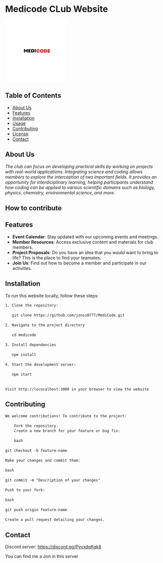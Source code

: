 # Medicode CLub Website

<img src="https://github.com/jonss0777/MediCode/blob/334a9522bd8ba184a56b0c9732d89eeccac8b527/img/medicode.JPEG" alt="Description" width="200" height="200">

## Table of Contents

- [About Us](#about-us)
- [Features](#features)
- [Installation](#installation)
- [Usage](#usage)
- [Contributing](#contributing)
- [License](#license)
- [Contact](#contact)





## About Us 
*The club can focus on developing practical skills by working on projects with real-world applications. Integrating science and coding allows members to explore the interception of two important fields. It provides an opportunity for interdiciplinary learning, helping participants understand how coding can be applied to various scientific domains such as biology, physics, chemistry, environmental science, and more.*

## How to contribute

## Features

- **Event Calendar**: Stay updated with our upcoming events and meetings.
- **Member Resources**: Access exclusive content and materials for club members.
- **Project Proposals**: Do you have an idea that you would want to bring to life? This is the place to find your teamates.
- **Join Us**: Find out how to become a member and participate in our activities.

## Installation

To run this website locally, follow these steps:
```
1. Clone the repository:

   git clone https://github.com/jonss0777/MediCode.git

2. Navigate to the project directory

   cd medicode

3. Install dependencies

   npm install

4. Start the development server:

   npm start


Visit http://lococalhost:3000 in your browser to view the website
```
## Contributing
```
We welcome contributions! To contribute to the project:

    Fork the repository.
    Create a new branch for your feature or bug fix:

    bash

git checkout -b feature-name

Make your changes and commit them:

bash

git commit -m "Description of your changes"

Push to your fork:

bash

git push origin feature-name

Create a pull request detailing your changes.
```

## Contact


Discord server: https://discord.gg/PyvxdqKgk8

You can find me a Jon in this server





